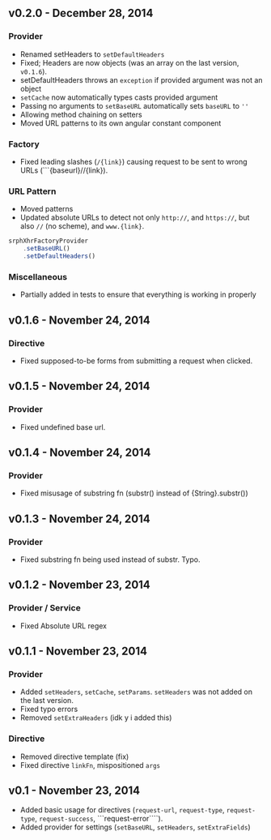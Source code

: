 ## v0.2.0 - December 28, 2014

### Provider

- Renamed setHeaders to ```setDefaultHeaders```
- Fixed; Headers are now objects (was an array on the last version, ```v0.1.6```).
- setDefaultHeaders throws an ```exception``` if provided argument was not an object
- ```setCache``` now automatically types casts provided argument
- Passing no arguments to ```setBaseURL``` automatically sets ```baseURL``` to ```''```
- Allowing method chaining on setters
- Moved URL patterns to its own angular constant component

### Factory

- Fixed leading slashes (```/{link}```) causing request to be sent to wrong URLs (```{baseurl}//{link}).

### URL Pattern

- Moved patterns
- Updated absolute URLs to detect not only ```http://```, and ```https://```, but also ```//``` (no scheme), and ```www.{link}```.

```js
srphXhrFactoryProvider
	.setBaseURL()
	.setDefaultHeaders()
```

### Miscellaneous

- Partially added in tests to ensure that everything is working in properly

## v0.1.6 - November 24, 2014

### Directive

- Fixed supposed-to-be forms from submitting a request when clicked.

## v0.1.5 - November 24, 2014

### Provider

- Fixed undefined base url.

## v0.1.4 - November 24, 2014

### Provider

- Fixed misusage of substring fn (substr() instead of {String}.substr())

## v0.1.3 - November 24, 2014

### Provider

- Fixed substring fn being used instead of substr. Typo.

## v0.1.2 - November 23, 2014

### Provider / Service
- Fixed Absolute URL regex

## v0.1.1 - November 23, 2014

### Provider
- Added ```setHeaders```, ```setCache```, ```setParams```. ```setHeaders``` was not added on the last version.
- Fixed typo errors
- Removed ```setExtraHeaders``` (idk y i added this)

### Directive

- Removed directive template (fix)
- Fixed directive ```linkFn```, mispositioned ```args```

## v0.1 - November 23, 2014

- Added basic usage for directives (```request-url```, ```request-type```, ```request-type```, ```request-success```, ```request-error````).
- Added provider for settings (```setBaseURL```, ```setHeaders```, ```setExtraFields```)